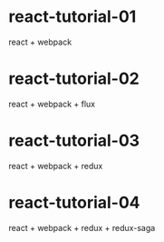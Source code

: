 # react-tutorial-01
react + webpack

# react-tutorial-02
react + webpack + flux

# react-tutorial-03 
react + webpack + redux

# react-tutorial-04
react + webpack + redux + redux-saga
